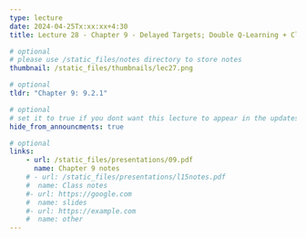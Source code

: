 ```yaml
---
type: lecture
date: 2024-04-25Tx:xx:xx+4:30
title: Lecture 28 - Chapter 9 - Delayed Targets; Double Q-Learning + Closing remarks

# optional
# please use /static_files/notes directory to store notes
thumbnail: /static_files/thumbnails/lec27.png

# optional
tldr: "Chapter 9: 9.2.1"

# optional
# set it to true if you dont want this lecture to appear in the updates section
hide_from_announcments: true

# optional
links:
    - url: /static_files/presentations/09.pdf
      name: Chapter 9 notes
    # - url: /static_files/presentations/l15notes.pdf
    #  name: Class notes
    #- url: https://google.com
    #  name: slides
    #- url: https://example.com
    #  name: other
---
```

<!-- Other additional contents using markdown -->